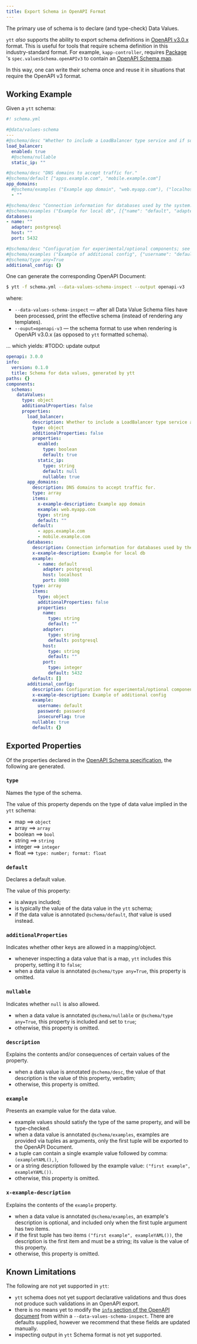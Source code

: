 ```yaml
---
title: Export Schema in OpenAPI Format
---
```


The primary use of schema is to declare (and type-check) Data Values.

`ytt` _also_ supports the ability to export schema definitions in [OpenAPI v3.0.x](https://swagger.io/specification/) format. This is useful for tools that require schema definition in this industry-standard format. For example, `kapp-controller`, requires [Package](https://carvel.dev/kapp-controller/docs/latest/packaging/#package) 's `spec.valuesSchema.openAPIv3` to contain an [OpenAPI Schema map](https://swagger.io/specification/#schema-object).

In this way, one can write their schema once and reuse it in situations that require the OpenAPI v3 format.

## Working Example

Given a `ytt` schema:

```yaml
#! schema.yml

#@data/values-schema
---
#@schema/desc "Whether to include a LoadBalancer type service and if so, what its IP address is."
load_balancer:
  enabled: true
  #@schema/nullable
  static_ip: ""

#@schema/desc "DNS domains to accept traffic for."
#@schema/default ["apps.example.com", "mobile.example.com"]
app_domains:
  #@schema/examples ("Example app domain", "web.myapp.com"), ("localhost:8080",)
  - ""

#@schema/desc "Connection information for databases used by the system."
#@schema/examples ("Example for local db", [{"name": "default", "adapter": "postgresql", "host": "localhost", "port": 8080}])
databases:
- name: ""
  adapter: postgresql
  host: ""
  port: 5432

#@schema/desc "Configuration for experimental/optional components; see documentation for more details."
#@schema/examples ("Example of additional config", {"username": "default", "password": "password", "insecureFlag": True})
#@schema/type any=True
additional_config: {}
```

One can generate the corresponding OpenAPI Document:

```bash
$ ytt -f schema.yml --data-values-schema-inspect --output openapi-v3
```
where:
- `--data-values-schema-inspect` — after all Data Value Schema files have been processed, print the effective schema (instead of rendering any templates).
- `--ouput=openapi-v3` — the schema format to use when rendering is OpenAPI v3.0.x (as opposed to `ytt` formatted schema).

... which yields:
#TODO: update output  
```yaml
openapi: 3.0.0
info:
  version: 0.1.0
  title: Schema for data values, generated by ytt
paths: {}
components:
  schemas:
    dataValues:
      type: object
      additionalProperties: false
      properties:
        load_balancer:
          description: Whether to include a LoadBalancer type service and if so, what its IP address is.
          type: object
          additionalProperties: false
          properties:
            enabled:
              type: boolean
              default: true
            static_ip:
              type: string
              default: null
              nullable: true
        app_domains:
          description: DNS domains to accept traffic for.
          type: array
          items:
            x-example-description: Example app domain
            example: web.myapp.com
            type: string
            default: ""
          default:
            - apps.example.com
            - mobile.example.com
        databases:
          description: Connection information for databases used by the system.
          x-example-description: Example for local db
          example:
            - name: default
              adapter: postgresql
              host: localhost
              port: 8080
          type: array
          items:
            type: object
            additionalProperties: false
            properties:
              name:
                type: string
                default: ""
              adapter:
                type: string
                default: postgresql
              host:
                type: string
                default: ""
              port:
                type: integer
                default: 5432
          default: []
        additional_config:
          description: Configuration for experimental/optional components; see documentation for more details.
          x-example-description: Example of additional config
          example:
            username: default
            password: password
            insecureFlag: true
          nullable: true
          default: {}
```

## Exported Properties

Of the properties declared in the [OpenAPI Schema specification](https://swagger.io/specification/#schema-object), the following are generated.

### `type`

Names the type of the schema.

The value of this property depends on the type of data value implied in the `ytt` schema:
- map ==> `object`
- array ==> `array`
- boolean ==> `bool`
- string ==> `string`
- integer ==> `integer`
- float ==> `type: number; format: float`

### `default`

Declares a default value.

The value of this property:
- is always included;
- is typically the value of the data value in the `ytt` schema;
- if the data value is annotated `@schema/default`, _that_ value is used instead.

### `additionalProperties`

Indicates whether other keys are allowed in a mapping/object.

- whenever inspecting a data value that is a map, `ytt` includes this property, setting it to `false`;
- when a data value is annotated `@schema/type any=True`, this property is omitted.

### `nullable`

Indicates whether `null` is also allowed.

- when a data value is annotated `@schema/nullable` or `@schema/type any=True`, this property is included and set to `true`;
- otherwise, this property is omitted.

### `description`

Explains the contents and/or consequences of certain values of the property.

- when a data value is annotated `@schema/desc`, the value of that description is the value of this property, verbatim;
- otherwise, this property is omitted.

### `example`

Presents an example value for the data value.

- example values should satisfy the type of the same property, and will be type-checked.
- when a data value is annotated `@schema/examples`, examples are provided via tuples as arguments, only the first tuple will be exported to the OpenAPI Document. 
- a tuple can contain a single example value followed by comma: `(exampleYAML(),)`, 
- or a string description followed by the example value: `("first example", exampleYAML())`.
- otherwise, this property is omitted.

### `x-example-description`

Explains the contents of the `example` property.

- when a data value is annotated `@schema/examples`, an example's description is optional, and included only when the first tuple argument has two items. 
- if the first tuple has two items `("first example", exampleYAML())`, the description is the first item and must be a string; its value is the value of this property.
- otherwise, this property is omitted.

## Known Limitations

The following are not yet supported in `ytt`:
- `ytt` schema does not yet support declarative validations and thus does not produce such validations in an OpenAPI export.
- there is no means yet to modify the [`info` section of the OpenAPI document](https://swagger.io/specification/#info-object) from within a `--data-values-schema-inspect`. There are defaults supplied, however we recommend that these fields are updated manually.
- inspecting output in `ytt` Schema format is not yet supported.



